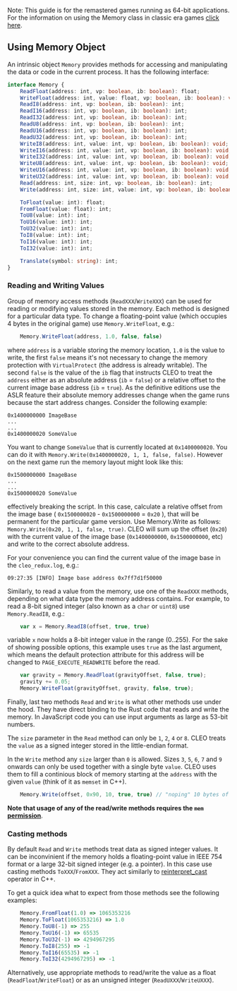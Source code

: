 Note: This guide is for the remastered games running as 64-bit applications. For the information on using the Memory class in classic era games [click here](./using-memory.md).

## Using Memory Object

An intrinsic object `Memory` provides methods for accessing and manipulating the data or code in the current process. It has the following interface:

```ts
interface Memory {
    ReadFloat(address: int, vp: boolean, ib: boolean): float;
    WriteFloat(address: int, value: float, vp: boolean, ib: boolean): void;
    ReadI8(address: int, vp: boolean, ib: boolean): int;
    ReadI16(address: int, vp: boolean, ib: boolean): int;
    ReadI32(address: int, vp: boolean, ib: boolean): int;
    ReadU8(address: int, vp: boolean, ib: boolean): int;
    ReadU16(address: int, vp: boolean, ib: boolean): int;
    ReadU32(address: int, vp: boolean, ib: boolean): int;
    WriteI8(address: int, value: int, vp: boolean, ib: boolean): void;
    WriteI16(address: int, value: int, vp: boolean, ib: boolean): void;
    WriteI32(address: int, value: int, vp: boolean, ib: boolean): void;
    WriteU8(address: int, value: int, vp: boolean, ib: boolean): void;
    WriteU16(address: int, value: int, vp: boolean, ib: boolean): void;
    WriteU32(address: int, value: int, vp: boolean, ib: boolean): void;
    Read(address: int, size: int, vp: boolean, ib: boolean): int;
    Write(address: int, size: int, value: int, vp: boolean, ib: boolean): void;

    ToFloat(value: int): float;
    FromFloat(value: float): int;
    ToU8(value: int): int;
    ToU16(value: int): int;
    ToU32(value: int): int;
    ToI8(value: int): int;
    ToI16(value: int): int;
    ToI32(value: int): int;

    Translate(symbol: string): int;
}
```

### Reading and Writing Values

Group of memory access methods (`ReadXXX`/`WriteXXX`) can be used for reading or modifying values stored in the memory. Each method is designed for a particular data type. To change a floating-point value (which occupies 4 bytes in the original game) use `Memory.WriteFloat`, e.g.:

```js
    Memory.WriteFloat(address, 1.0, false, false)
```

where `address` is a variable storing the memory location, `1.0` is the value to write, the first `false` means it's not necessary to change the memory protection with `VirtualProtect` (the address is already writable). The second `false` is the value of the `ib` flag that instructs CLEO to treat the `address` either as an absolute address (`ib` = `false`) or a relative offset to the current image base address (`ib` = `true`). As the definitive editions use the ASLR feature their absolute memory addresses change when the game runs because the start address changes. Consider the following example:

```
0x1400000000 ImageBase
...
...
0x1400000020 SomeValue
```
You want to change `SomeValue` that is currently located at `0x1400000020`. You can do it with `Memory.Write(0x1400000020, 1, 1, false, false)`. However on the next game run the memory layout might look like this:

```
0x1500000000 ImageBase
...
...
0x1500000020 SomeValue
```

effectively breaking the script. In this case, calculate a relative offset from the image base ( `0x1500000020` - `0x1500000000` = `0x20` ), that will be permanent for the particular game version. Use Memory.Write as follows: `Memory.Write(0x20, 1, 1, false, true)`. CLEO will sum up the offset (`0x20`) with the current value of the image base (`0x1400000000`, `0x1500000000`, etc) and write to the correct absolute address.

For your convenience you can find the current value of the image base in the `cleo_redux.log`, e.g.:

```
09:27:35 [INFO] Image base address 0x7ff7d1f50000
```

Similarly, to read a value from the memory, use one of the `ReadXXX` methods, depending on what data type the memory address contains. For example, to read a 8-bit signed integer (also known as a `char` or `uint8`) use `Memory.ReadI8`, e.g.:

```js
    var x = Memory.ReadI8(offset, true, true)
```

variable `x` now holds a 8-bit integer value in the range (0..255). For the sake of showing possible options, this example uses `true` as the last argument, which means the default protection attribute for this address will be changed to `PAGE_EXECUTE_READWRITE` before the read.

```js
    var gravity = Memory.ReadFloat(gravityOffset, false, true);
    gravity += 0.05;
    Memory.WriteFloat(gravityOffset, gravity, false, true);
```

Finally, last two methods `Read` and `Write` is what other methods use under the hood. They have direct binding to the Rust code that reads and write the memory. In JavaScript code you can use input arguments as large as 53-bit numbers.

The `size` parameter in the `Read` method can only be `1`, `2`, `4` or `8`. CLEO treats the `value` as a signed integer stored in the little-endian format. 

In the `Write` method any `size` larger than `0` is allowed. Sizes `3`, `5`, `6`, `7` and `9` onwards can only be used together with a single byte `value`.  CLEO uses them to fill a continious block of memory starting at the `address` with the given `value` (think of it as `memset` in C++).

```js
    Memory.Write(offset, 0x90, 10, true, true) // "noping" 10 bytes of code starting from offset+image base
```

**Note that usage of any of the read/write methods requires the `mem` [permission](README.md#Permissions)**.


### Casting methods

By default `Read` and `Write` methods treat data as signed integer values. It can be inconvinient if the memory holds a floating-point value in IEEE 754 format or a large 32-bit signed integer (e.g. a pointer). In this case use casting methods `ToXXX`/`FromXXX`. They act similarly to [reinterpret_cast](https://docs.microsoft.com/en-us/cpp/cpp/reinterpret-cast-operator?view=msvc-160) operator in C++.

To get a quick idea what to expect from those methods see the following examples:

```js
    Memory.FromFloat(1.0) => 1065353216
    Memory.ToFloat(1065353216) => 1.0
    Memory.ToU8(-1) => 255
    Memory.ToU16(-1) => 65535
    Memory.ToU32(-1) => 4294967295
    Memory.ToI8(255) => -1
    Memory.ToI16(65535) => -1
    Memory.ToI32(4294967295) => -1
```

Alternatively, use appropriate methods to read/write the value as a float (`ReadFloat`/`WriteFloat`) or as an unsigned integer (`ReadUXXX`/`WriteUXXX`).
